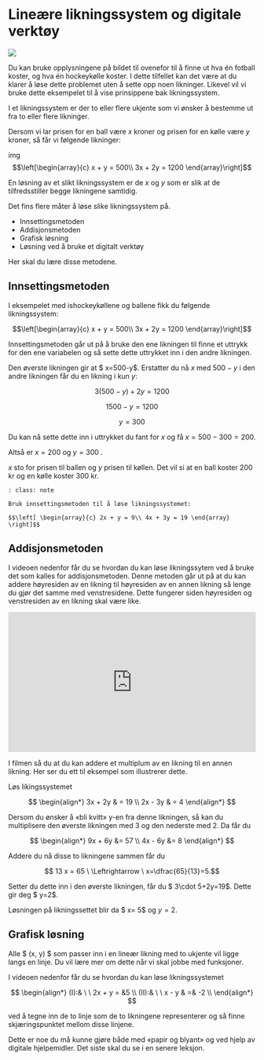 # Lineære likningssystem og digitale verktøy

![](/bilder/sportsutstyr.png)

Du kan bruke opplysningene på bildet til ovenefor til å finne ut hva én fotball koster, og hva én hockeykølle koster. I dette tilfellet kan det være at du klarer å løse dette problemet uten å sette opp noen likninger. Likevel vil vi bruke dette eksempelet til å vise prinsippene bak likningssystem. 

I et likningssystem er der to eller flere ukjente som vi ønsker å bestemme ut fra to eller flere likninger. 

Dersom vi lar prisen for en ball være $x$ kroner og prisen for en kølle være $y$ kroner, så får vi følgende likninger: 

img
$$\left[\begin{array}{c} x + y = 500\\ 3x + 2y = 1200 \end{array}\right]$$

En løsning av et slikt likningssystem er de $x$ og $y$ som er slik at de tilfredsstiller begge likningene samtidig. 

Det fins flere måter å løse slike likningssystem på. 

* Innsettingsmetoden
* Addisjonsmetoden
* Grafisk løsning
* Løsning ved å bruke et digitalt verktøy

Her skal du lære disse metodene.  

## Innsettingsmetoden

I eksempelet med ishockeykøllene og ballene fikk du følgende likningssystem:

$$\left[\begin{array}{c} x + y = 500\\ 3x + 2y = 1200 \end{array}\right]$$

Innsettingsmetoden går ut på å bruke den ene likningen til finne et uttrykk for den ene variabelen og så sette dette uttrykket inn i den andre likningen. 

Den øverste likningen gir at $ x=500-y$. Erstatter du nå $x$ med $500-y$ i den andre likningen får du en likning i kun $y$:

$$ 3(500-y)+2y=1200 $$

$$1500-y=1200$$

$$ y=300$$

Du kan nå sette dette inn i uttrykket du fant for $x$ og få $x=500-300=200$.

Altså er $x=200$ og $y=300$ .

$x$ sto for prisen til ballen og $y$ prisen til køllen. Det vil si at en ball koster 200 kr og en kølle koster 300 kr.

```{admonition} Oppgave 1
: class: note

Bruk innsettingsmetoden til å løse likningssystemet: 

$$\left[ \begin{array}{c} 2x + y = 9\\ 4x + 3y = 19 \end{array} \right]$$
```
 
 ## Addisjonsmetoden

 I videoen nedenfor får du se hvordan du kan løse likningssytem ved å bruke det som kalles for addisjonsmetoden. Denne metoden går ut på at du kan addere høyresiden av en likning til høyresiden av en annen likning så lenge du gjør det samme med venstresidene. Dette fungerer siden høyresiden og venstresiden av en likning skal være like. 

 <div style="padding:56.6% 0 0 0;position:relative;"><iframe src="https://player.vimeo.com/video/291457083?h=d38bee2759&title=0&byline=0&portrait=0" style="position:absolute;top:0;left:0;width:100%;height:100%;" frameborder="0" allow="autoplay; fullscreen; picture-in-picture" allowfullscreen></iframe></div><script src="https://player.vimeo.com/api/player.js"></script>

I filmen så du at du kan addere et multiplum av en likning til en annen likning. Her ser du ett til eksempel som illustrerer dette. 

Løs likingssystemet

$$
\begin{align*}
3x + 2y & = 19 \\
2x  -  3y & = 4 
\end{align*}
$$

Dersom du ønsker å «bli kvitt» y-en fra denne likningen, så kan du multiplisere den øverste likningen med 3 og den nederste med 2. Da får du

$$
\begin{align*}
9x  + 6y  &= 57 \\
4x  -  6y  &= 8 
\end{align*}
$$

Addere du nå disse to likningene sammen får du

$$ 13 x = 65  \    \Leftrightarrow \ x=\dfrac{65}{13}=5.$$

Setter du dette inn i den øverste likningen, får du $ 3\cdot 5+2y=19$. Dette gir deg $ y=2$.

Løsningen på likningssettet blir da $ x= 5$ og $y=2$.

## Grafisk løsning

Alle $ (x, y) $ som passer inn i en lineær likning med to ukjente vil ligge langs en linje. Du vil lære mer om dette når vi skal jobbe med funksjoner. 

I videoen nedenfor får du se hvordan du kan løse likningssystemet 

$$
\begin{align*}
(I):& \ \ 2x + y  = &5 \\
(II):& \ \ x -  y & =& -2 \\
\end{align*}
$$

ved å tegne inn de to linje som de to likningene representerer og så finne skjæringspunktet mellom disse linjene. 

Dette er noe du må kunne gjøre både med «papir og blyant» og ved hjelp av digitale hjelpemidler. Det siste skal du se i en senere leksjon. 